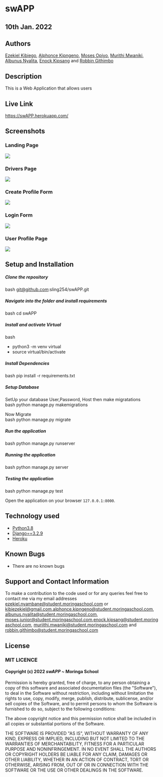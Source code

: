 # swAPP

## 10th Jan. 2022

## Authors
  
[Ezekiel Kibiego](https://github.com/ezekielkibiego), [Alphonce Kipngeno](https://github.com/kips-alih), [Moses Opiyo](https://github.com/MosesOpiyo), [Murithi Mwaniki](https://github.com/sling254/), [Albunus Nyalita](https://github.com/albunus/), [Enock Kipsang](https://github.com/kipsang01/) and [Robbin Githimbo](https://github.com/RobbinGIT/)

## Description  

This is a Web Application that allows users

## Live Link  

<https://swAPP.herokuapp.com/>  

## Screenshots

### Landing Page

<img src="static/images/home.png">

### Drivers Page

<img src="static/images/hood.png">

### Create Profile Form

<img src="static/images/prof_form.png">

### Login Form

<img src="static/images/login.png">

### User Profile Page

<img src="static/images/prof.png">

## Setup and Installation  
  
##### Clone the repository  

 bash
 git@github.com:sling254/swAPP.git

##### Navigate into the folder and install requirements  

 bash
cd swAPP

##### Install and activate Virtual  

 bash

- python3 -m venv virtual
- source virtual/bin/activate  
  
##### Install Dependencies  

 bash
 pip install -r requirements.txt
  
##### Setup Database  

  SetUp your database User,Password, Host then make migratations  
 bash
python manage.py makemigrations
  
 Now Migrate  
 bash
 python manage.py migrate

##### Run the application  

 bash
 python manage.py runserver

##### Running the application  

 bash
 python manage.py server

##### Testing the application  

 bash
 python manage.py test

Open the application on your browser `127.0.0.1:8000`.  
  
## Technology used  
  
- [Python3.8](https://www.python.org/)  
- [Django==3.2.9](https://docs.djangoproject.com/en/2.2/)  
- [Heroku](https://heroku.com)  
  
## Known Bugs  

- There are no known bugs  
  
## Support and Contact Information

To make a contribution to the code used or for any queries feel free to contact me via my email addresses ezekiel.nyambane@student.moringaschool.com or kibiezekiel@gmail.com,alphonce.kipngeno@student.moringaschool.com, albunus.nyalita@student.moringaschool.com, moses.junior@student.moringaschool.com,enock.kipsang@student.moringaschool.com, muriithi.mwaniki@student.moringaschool.com and robbin.githimbo@student.moringaschool.com

## License

### MIT LICENCE

#### Copyright (c) 2022 *swAPP* ~ Moringa School

Permission is hereby granted, free of charge, to any person obtaining a copy of this software and associated documentation files (the "Software"), to deal in the Software without restriction, including without limitation the rights to use, copy, modify, merge, publish, distribute, sublicense, and/or sell copies of the Software, and to permit persons to whom the Software is furnished to do so, subject to the following conditions:

The above copyright notice and this permission notice shall be included in all copies or substantial portions of the Software.

THE SOFTWARE IS PROVIDED "AS IS", WITHOUT WARRANTY OF ANY KIND, EXPRESS OR IMPLIED, INCLUDING BUT NOT LIMITED TO THE WARRANTIES OF MERCHANTABILITY, FITNESS FOR A PARTICULAR PURPOSE AND NONINFRINGEMENT. IN NO EVENT SHALL THE AUTHORS OR COPYRIGHT HOLDERS BE LIABLE FOR ANY CLAIM, DAMAGES OR OTHER LIABILITY, WHETHER IN AN ACTION OF CONTRACT, TORT OR
OTHERWISE, ARISING FROM, OUT OF OR IN CONNECTION WITH THE SOFTWARE OR THE USE OR OTHER DEALINGS IN THE SOFTWARE.
